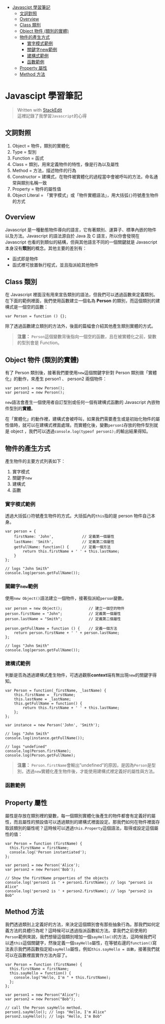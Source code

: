 <p><div class="toc">
<ul>
<li><a href="#javascipt-學習筆記">Javascipt 學習筆記</a><ul>
<li><a href="#文詞對照">文詞對照</a></li>
<li><a href="#overview">Overview</a></li>
<li><a href="#class-類別">Class 類別</a></li>
<li><a href="#object-物件-類別的實體">Object 物件 (類別的實體)</a></li>
<li><a href="#物件的產生方式">物件的產生方式</a><ul>
<li><a href="#實字模式範例">實字模式範例</a></li>
<li><a href="#關鍵字new範例">關鍵字new範例</a></li>
<li><a href="#建構式範例">建構式範例</a></li>
<li><a href="#函數範例">函數範例</a></li>
</ul>
</li>
<li><a href="#property-屬性">Property 屬性</a></li>
<li><a href="#method-方法">Method 方法</a></li>
</ul>
</li>
</ul>
</div>
</p>



<h1 id="javascipt-學習筆記">Javascipt 學習筆記</h1>

<blockquote>
  <p>Written with <a href="https://stackedit.io/">StackEdit</a> <br>
  這裡記錄了我學習<code>Javascript</code>的心得</p>
</blockquote>

<h2 id="文詞對照">文詞對照</h2>

<ol>
<li>Object = 物件，類別的實體化</li>
<li>Type = 型別</li>
<li>Function = 函式</li>
<li>Class = 類別，用來定義物件的特性，像是行為以及屬性</li>
<li>Method = 方法，描述物件的行為</li>
<li>Constructor = 建構式，在物件被實體化的過程當中會被呼叫的方法，命名通常與類別名稱一致</li>
<li>Property = 物件的屬性值</li>
<li>Object Literal = 「實字模式」或「物件實體語法」，用大括弧<code>{}</code>符號產生物件的方式</li>
</ol>



<h2 id="overview">Overview</h2>

<p>Javascript 是一種動態物件導向的語言，它有著類別、運算子、標準內嵌的物件以及方法。Javascript 的語法源自於 Java 及 C 語言，所以你會發現在 Javascript 也看的到類似的結構，但與其他語言不同的一個關鍵就是 Javascript 本身沒有<strong>類別</strong>的概念。其他主要的差別有：</p>

<ul>
<li>函式即是物件</li>
<li>函式裡可放置執行程式，並且指派給其他物件</li>
</ul>



<h2 id="class-類別">Class 類別</h2>

<p>在 Javascript 裡面沒有用來宣告類別的語法，但我們可以透過函數來定義類別。在下面的範例裡面，我們使用函數建立一個名為 <strong>Person</strong> 的類別，而這個類別的建構式是一個空的函數：</p>

<pre><code>var Person = function () {};
</code></pre>

<p>除了透過函數建立類別的方法外，後面的篇幅會介紹其他產生類別實體的方式。</p>

<blockquote>
  <p><strong>注意：</strong> <code>Person</code>這個變數背後指向一個空的函數，且在被實體化之前，變數的型別會是 Function。</p>
</blockquote>



<h2 id="object-物件-類別的實體">Object 物件 (類別的實體)</h2>

<p>有了 Person 類別後，接著我們要使用<code>new</code>這個關鍵字針對 Person 類別做「實體化」的動作，來產生 person1 、 person2 兩個物件：</p>

<pre><code>var person1 = new Person();
var person2 = new Person();
</code></pre>

<p><code>new</code>語法會產生一個使用者自訂型別或任何一個有建構式函數的 Javascript 內嵌物件型別的<strong>實體</strong>。</p>

<p>在「實體化」的動作裡，建構式會被呼叫，如果我們需要產生或是初始化物件的屬性值時，就可以在建構式裡面處理。而實體化後，變數<code>person1</code>存放的物件型別就是 object ，我們可以透過<code>console.log(typeof person1);</code>的輸出結果得知。</p>



<h2 id="物件的產生方式">物件的產生方式</h2>

<p>產生物件的主要方式列表如下：</p>

<ol>
<li>實字模式</li>
<li>關鍵字<code>new</code> </li>
<li>建構式</li>
<li>函數</li>
</ol>



<h3 id="實字模式範例">實字模式範例</h3>

<p>透過大括弧<code>{}</code>符號產生物件的方式。大括弧內的<code>this</code>指的是 person 物件自己本身。</p>

<pre><code>var person = {
    firstName: 'John',             // 定義第一個屬性
    lastName: 'Smith',             // 定義第二個屬性
    getFullName: function() {      // 定義一個方法
        return this.firstName + ' ' + this.lastName;
    }
};

// logs "John Smith"
console.log(person.getFullName());
</code></pre>



<h3 id="關鍵字new範例">關鍵字<code>new</code>範例</h3>

<p>使用<code>new Object()</code>語法建立一個物件，接著指派給<code>person</code>變數。</p>

<pre><code>var person = new Object();            // 建立一個空的物件
person.firstName = "John";            // 定義第一個屬性
person.lastName = "Smith";            // 定義第二個屬性

person.getFullName = function () {    // 定義一個方法
    return person.firstName + ' ' + person.lastName;
};

// logs "John Smith"
console.log(person.getFullName());
</code></pre>



<h3 id="建構式範例">建構式範例</h3>

<p>判斷是否為透過建構式產生物件，可透過觀察<strong>context</strong>端有無出現<code>new</code>的關鍵字得知。</p>

<pre><code>var Person = function(_firstName, _lastName) {
    this.firstName = _firstName;
    this.lastName = _lastName;
    this.getFullName = function() {
        return this.firstName + ' ' + this.lastName;
    };
};

var instance = new Person('John', 'Smith');

// logs "John Smith"
console.log(instance.getFullName());

// logs "undefined"
console.log(Person.firstName);
console.log(Person.getFullName);
</code></pre>

<blockquote>
  <p><strong>注意：</strong> <code>Person.firstName</code>會輸出”undefined”的原因，是因為<code>Person</code>是型別，透過<code>new</code>實體化產生物件後，才能使用建構式裡定義好的屬性與方法。 </p>
</blockquote>



<h3 id="函數範例">函數範例</h3>



<h2 id="property-屬性">Property 屬性</h2>

<p>屬性是存放在類別裡的變數，每一個類別實體化後產生的物件都會有定義好的屬性，而且屬性的預設值可以透過類別的建構式裡面設定。那我們如何在物件裡面存取該類別的屬性呢？這時候可以透過<code>this.Property</code>這個語法，取得或設定這個屬性的值：</p>

<pre><code>var Person = function (firstName) {
  this.firstName = firstName;
  console.log('Person instantiated');
};

var person1 = new Person('Alice');
var person2 = new Person('Bob');

// Show the firstName properties of the objects
console.log('person1 is ' + person1.firstName); // logs "person1 is Alice"
console.log('person2 is ' + person2.firstName); // logs "person2 is Bob"
</code></pre>



<h2 id="method-方法">Method 方法</h2>

<p>我們透過類別上定義好的方法，來決定這個類別會有那些抽象行為。那我們如何定義方法的具體行為呢？這時候可以透過指派函數給方法。拿我們之前使用的<code>Person</code>範例來說，我們想替這個類別增加一個<code>sayHello()</code>的方法，這時候我們可以透<code>this</code>這個關鍵字，然後定義一個<code>sayHello</code>屬性，在等號右邊的<code>function()</code>寫法表示我們將函數指定給<code>sayHello</code>屬性，例如<code>this.sayHello = 函數</code>，接著我們就可以在函數裡面實作方法內容了。</p>

<pre><code>var Person = function (firstName) {
  this.firstName = firstName;
  this.sayHello = function() {
    console.log("Hello, I'm " + this.firstName);
  };
};

var person1 = new Person("Alice");
var person2 = new Person("Bob");

// call the Person sayHello method.
person1.sayHello(); // logs "Hello, I'm Alice"
person2.sayHello(); // logs "Hello, I'm Bob"
</code></pre>